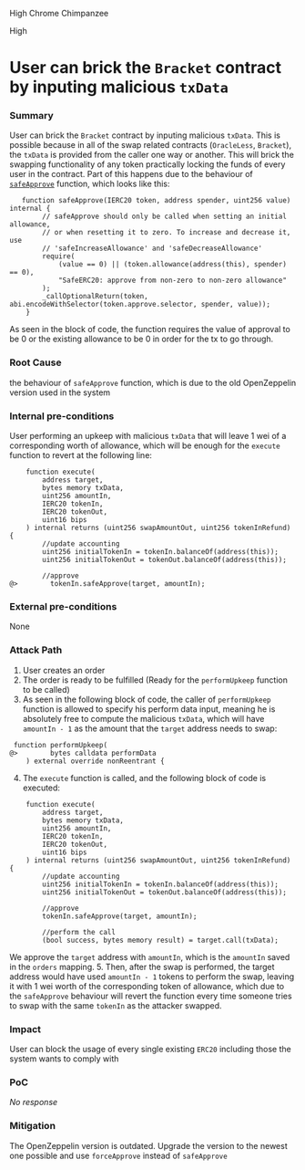 High Chrome Chimpanzee

High

# User can brick the `Bracket` contract by inputing malicious `txData`

### Summary

User can brick the `Bracket` contract by inputing malicious `txData`. This is possible because in all of the swap related contracts (`OracleLess`, `Bracket`), the `txData` is provided from the caller one way or another. This will brick the swapping functionality of any token practically locking the funds of every user in the contract. Part of this happens due to the behaviour of [`safeApprove`](https://github.com/sherlock-audit/2024-11-oku/blob/main/oku-custom-order-types/contracts/interfaces/openzeppelin/SafeERC20.sol#L45-L54) function, which looks like this:
```solidity
   function safeApprove(IERC20 token, address spender, uint256 value) internal {
        // safeApprove should only be called when setting an initial allowance,
        // or when resetting it to zero. To increase and decrease it, use
        // 'safeIncreaseAllowance' and 'safeDecreaseAllowance'
        require(
            (value == 0) || (token.allowance(address(this), spender) == 0),
            "SafeERC20: approve from non-zero to non-zero allowance"
        );
        _callOptionalReturn(token, abi.encodeWithSelector(token.approve.selector, spender, value));
    }

```
As seen in the block of code, the function requires the value of approval to be 0 or the existing allowance to be 0 in order for the tx to go through.

### Root Cause

the behaviour of `safeApprove` function, which is due to the old OpenZeppelin version used in the system

### Internal pre-conditions

User performing an upkeep with malicious `txData` that will leave 1 wei of a corresponding worth of allowance, which will be enough for the `execute` function to revert at the following line:
```solidity
    function execute(
        address target,
        bytes memory txData,
        uint256 amountIn,
        IERC20 tokenIn,
        IERC20 tokenOut,
        uint16 bips
    ) internal returns (uint256 swapAmountOut, uint256 tokenInRefund) {
        //update accounting
        uint256 initialTokenIn = tokenIn.balanceOf(address(this));
        uint256 initialTokenOut = tokenOut.balanceOf(address(this));

        //approve
@>        tokenIn.safeApprove(target, amountIn);
```

### External pre-conditions

None

### Attack Path

1. User creates an order
2. The order is ready to be fulfilled (Ready for the `performUpkeep` function to be called)
3. As seen in the following block of code, the caller of `performUpkeep` function is allowed to specify his perform data input, meaning he is absolutely free to compute the malicious `txData`, which will have `amountIn - 1` as the amount that the `target` address needs to swap:
```solidity
 function performUpkeep(
@>        bytes calldata performData
    ) external override nonReentrant {
```
4. The `execute` function is called, and the following block of code is executed:
```solidity
    function execute(
        address target,
        bytes memory txData,
        uint256 amountIn,
        IERC20 tokenIn,
        IERC20 tokenOut,
        uint16 bips
    ) internal returns (uint256 swapAmountOut, uint256 tokenInRefund) {
        //update accounting
        uint256 initialTokenIn = tokenIn.balanceOf(address(this));
        uint256 initialTokenOut = tokenOut.balanceOf(address(this));

        //approve
        tokenIn.safeApprove(target, amountIn);

        //perform the call
        (bool success, bytes memory result) = target.call(txData);
```
We approve the `target` address with `amountIn`, which is the `amountIn` saved in the `orders` mapping.
5. Then, after the swap is performed, the target address would have used `amountIn - 1` tokens to perform the swap, leaving it with 1 wei worth of the corresponding token of allowance, which due to the `safeApprove` behaviour will revert the function every time someone tries to swap with the same `tokenIn` as the attacker swapped.

### Impact

User can block the usage of every single existing `ERC20` including those the system wants to comply with

### PoC

_No response_

### Mitigation

The OpenZeppelin version is outdated. Upgrade the version to the newest one possible and use `forceApprove` instead of `safeApprove`